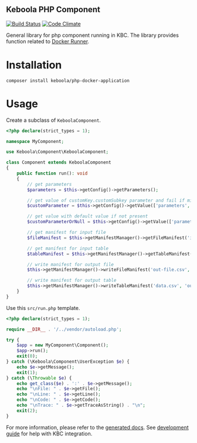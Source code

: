 Keboola PHP Component
-----------------

[![Build Status](https://travis-ci.org/keboola/php-docker-application.svg?branch=master)](https://travis-ci.org/keboola/php-docker-application)
[![Code Climate](https://codeclimate.com/github/keboola/php-docker-application/badges/gpa.svg)](https://codeclimate.com/github/keboola/php-docker-application)

General library for php component running in KBC. The library provides function related to [Docker Runner](https://github.com/keboola/docker-bundle).

Installation
===============

```
composer install keboola/php-docker-application
```

Usage
============

Create a subclass of `KeboolaComponent`. 

```php
<?php declare(strict_types = 1);

namespace MyComponent;

use Keboola\Component\KeboolaComponent;

class Component extends KeboolaComponent
{
    public function run(): void
    {
        // get parameters
        $parameters = $this->getConfig()->getParameters();

        // get value of customKey.customSubkey parameter and fail if missing
        $customParameter = $this->getConfig()->getValue(['parameters', 'customKey', 'customSubkey']);

        // get value with default value if not present
        $customParameterOrNull = $this->getConfig()->getValue(['parameters', 'customKey'], 'someDefaultValue');

        // get manifest for input file
        $fileManifest = $this->getManifestManager()->getFileManifest('input-file.csv');

        // get manifest for input table
        $tableManifest = $this->getManifestManager()->getTableManifest('in.tableName');

        // write manifest for output file
        $this->getManifestManager()->writeFileManifest('out-file.csv', ['tag1', 'tag2']);

        // write manifest for output table
        $this->getManifestManager()->writeTableManifest('data.csv', 'out.report', ['id']);
    }
}

```

Use this `src/run.php` template. 

```php
<?php declare(strict_types = 1);

require __DIR__ . '/../vendor/autoload.php';

try {
    $app = new MyComponent\Component();
    $app->run();
    exit(0);
} catch (\Keboola\Component\UserException $e) {
    echo $e->getMessage();
    exit(1);
} catch (\Throwable $e) {
    echo get_class($e) . ':' . $e->getMessage();
    echo "\nFile: " . $e->getFile();
    echo "\nLine: " . $e->getLine();
    echo "\nCode: " . $e->getCode();
    echo "\nTrace: " . $e->getTraceAsString() . "\n";
    exit(2);
}
```
For more information, please refer to the [generated docs](https://keboola.github.io/php-docker-application/classes.html). See [development guide](https://developers.keboola.com/extend/component/tutorial/) for help with KBC integration.
